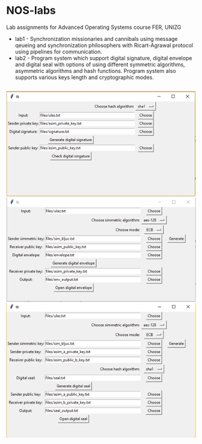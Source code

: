 # NOS-labs
Lab assignments for Advanced Operating Systems course FER, UNIZG

- lab1 - Synchronization missionaries and cannibals using message qeueing and synchronization philosophers with Ricart-Agrawal protocol using pipelines for communication.
- lab2 - Program system which support digital signature, digital envelope and digital seal with options of using different symmetric algorithms, asymmetric algorithms and hash functions. Program system also supports various keys length and cryptographic modes.

##
![Digitalna omotnica](lab2/screenshots/slika1.png)
<br>
![Digitalni potpis](lab2/screenshots/slika2.png)
<br>
![Digitalni pečat](lab2/screenshots/slika3.png)
